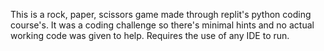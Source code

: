 This is a rock, paper, scissors game made through replit's python coding course's. It was a coding challenge so there's minimal hints and no actual working code was given to help.
Requires the use of any IDE to run.
